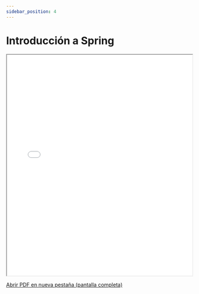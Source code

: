 ```yaml
---
sidebar_position: 4
---
```


# Introducción a Spring

<iframe src="/files/Spring%20Intro%20Pt%201.pdf" width="100%" height="600px" style={{ border: 'none' }} allowfullscreen>
    Este navegador no soporta iframes. Puedes <a href="/files/Spring%20Intro%20Pt%201.pdf">descargar el PDF aquí</a>.
</iframe>

<p style={{ textAlign: 'right' }}>
  <a href="/files/Spring%20Intro%20Pt%201.pdf" target="_blank" rel="noopener noreferrer">
    Abrir PDF en nueva pestaña (pantalla completa)
  </a>
</p>